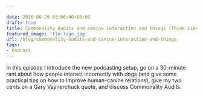 ```yaml
---

date: 2016-06-29 03:00:40+00:00
draft: true
title: Commonality Audits and canine interaction and things (Think Like Me - 5)
featured_image: 'tlm-logo.jpg'
url: /blog/commonality-audits-and-canine-interaction-and-things
tags:
- Podcast
---
```


In this episode I introduce the new podcasting setup, go on a 30-minute rant about how people interact incorrectly with dogs (and give some practical tips on how to improve human-canine relations), give my two cents on a Gary Vaynerchuck quote, and discuss Commonality Audits.




